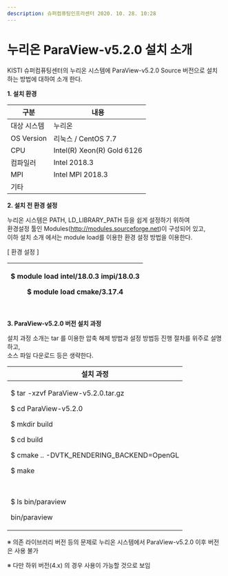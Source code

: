 ```yaml
---
description: 슈퍼컴퓨팅인프라센터 2020. 10. 28. 10:28
---
```


# 누리온 ParaView-v5.2.0 설치 소개

KISTI 슈퍼컴퓨팅센터의 누리온 시스템에  ParaView-v5.2.0 Source 버전으로 설치 하는 방법에 대하여 소개 한다.



**1. 설치 환경**

|  **구분**      | **내용**                      |
| ------------ | --------------------------- |
|  대상 시스템      |  누리온                        |
|  OS Version  |  리눅스 / CentOS 7.7           |
|  CPU         |  Intel(R) Xeon(R) Gold 6126 |
|  컴파일러        |  Intel 2018.3               |
|  MPI         |  Intel MPI 2018.3           |
|  기타          |                             |



**2. 설치 전 환경 설정**

누리온 시스템은 PATH, LD\_LIBRARY\_PATH 등을 쉽게 설정하기 위하여 \
환경설정 툴인 Modules(http://modules.sourceforge.net)이 구성되어 있고,\
이하 설치 소개 에서는 module load를 이용한 환경 설정 방법을 이용한다.



\[ 환경 설정 ]

| <p> $ module load intel/18.0.3 impi/18.0.3</p><p> $ module load cmake/3.17.4</p> |
| -------------------------------------------------------------------------------- |

\
**3. ParaView-v5.2.0 버전 설치 과정**

&#x20;설치 과정 소개는 tar 를 이용한 압축 해제 방법과 설정 방법등 진행 절차를 위주로 설명하고,\
&#x20;소스 파일 다운로드 등은 생략한다. &#x20;

|  **설치 과정**                                                                                                                                                                                                                           |
| ------------------------------------------------------------------------------------------------------------------------------------------------------------------------------------------------------------------------------------ |
| <p> $ tar -xzvf ParaView-v5.2.0.tar.gz</p><p> $ cd ParaView-v5.2.0</p><p> $ mkdir build</p><p> $ cd build</p><p> $ cmake .. -DVTK_RENDERING_BACKEND=OpenGL</p><p> $ make</p><p><br></p><p> $ ls bin/paraview</p><p> bin/paraview</p> |

※ 의존 라이브러리 버전 등의 문제로 누리온 시스템에서 ParaView-v5.2.0 이후 버전은 사용 불가

※ 다만 하위 버전(4.x) 의 경우 사용이 가능할 것으로 보임
